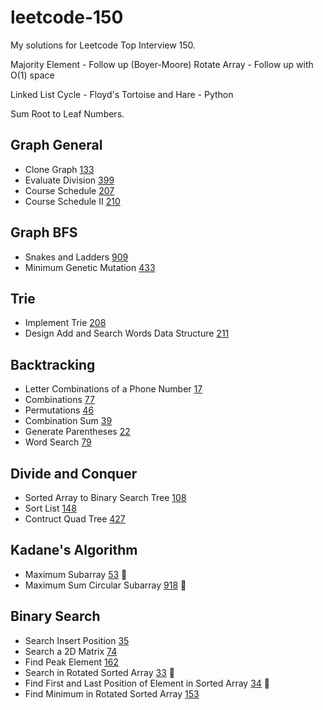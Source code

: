# leetcode-150

My solutions for Leetcode Top Interview 150.

Majority Element - Follow up (Boyer-Moore)
Rotate Array - Follow up with O(1) space

Linked List Cycle - Floyd's Tortoise and Hare - Python

Sum Root to Leaf Numbers.

## Graph General

- Clone Graph [133](./clone-graph-133.py)
- Evaluate Division [399](./evaluate-division-399.py)
- Course Schedule [207](./course-schedule-207.py)
- Course Schedule II [210](./course-schedule-ii-210.py)

## Graph BFS

- Snakes and Ladders [909](./snakes-and-ladders-909.py)
- Minimum Genetic Mutation [433](./minimum-genetic-mutation-433.py)

## Trie

- Implement Trie [208](./implement-trie-208.py)
- Design Add and Search Words Data Structure [211](./word-dictionary-211.py)

## Backtracking

- Letter Combinations of a Phone Number [17](./letter-combinations-17.py)
- Combinations [77](./combinations-77.py)
- Permutations [46](./permutations-46.py)
- Combination Sum [39](./combination-sum-39.py)
- Generate Parentheses [22](./generate-parenthese-22.py)
- Word Search [79](./word-search-79.py)

## Divide and Conquer

- Sorted Array to Binary Search Tree [108](./sorted-array-to-binary-search-tree-108.py)
- Sort List [148](./sort-list-148.py)
- Contruct Quad Tree [427](./contruct-quad-tree-427.py)

## Kadane's Algorithm

- Maximum Subarray [53](./maximum-subarray-53.py) 🎋
- Maximum Sum Circular Subarray [918](./maximum-sum-circular-subarray-918.py) 🎋

## Binary Search

- Search Insert Position [35](./search-insert-position-35.py)
- Search a 2D Matrix [74](./search-a-2d-matrix-74.py)
- Find Peak Element [162](./find-peak-element-162.py)
- Search in Rotated Sorted Array [33](./search-in-rotated-sorted-array-33.py) 🎋
- Find First and Last Position of Element in Sorted Array [34](./find-first-last-sorted-array-34.py) 🎋
- Find Minimum in Rotated Sorted Array [153](./find-minimum-in-rotated-sorted-array-153.py)
